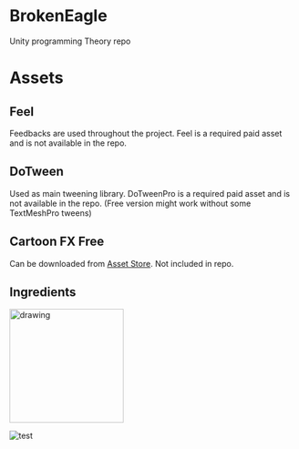 # BrokenEagle
Unity programming Theory repo

# Assets

## Feel
Feedbacks are used throughout the project. Feel is a required paid asset and is not available in the repo.

## DoTween
Used as main tweening library. DoTweenPro is a required paid asset and is not available in the repo. (Free version might work without some TextMeshPro tweens)

## Cartoon FX Free
Can be downloaded from [Asset Store](https://api.unity.com/v1/oauth2/authorize?client_id=asset_store_v2&locale=en_US&redirect_uri=https%3A%2F%2Fassetstore.unity.com%2Fauth%2Fcallback%3Fredirect_to%3D%252Fpackages%252Fvfx%252Fparticles%252Fcartoon-fx-free-109565&response_type=code&state=efd59fa8-4181-4121-bc29-98414b3bed5c). Not included in repo.

## Ingredients
<img src="./Assets/Images/Rexard/Ingredients/122_b.png" alt="drawing" width="200"/>

![test](./Assets/Images/Rexard/Ingredients/122_b.png)
